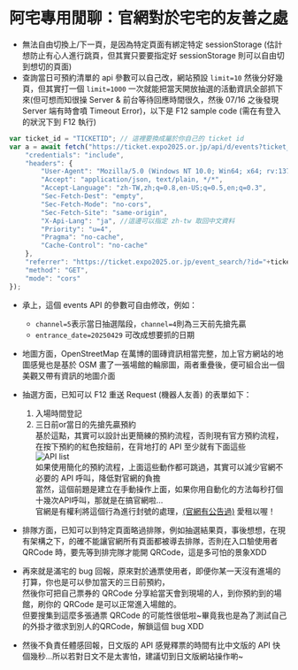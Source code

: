 # 阿宅專用閒聊：官網對於宅宅的友善之處

- 無法自由切換上/下一頁，是因為特定頁面有綁定特定 sessionStorage (估計想防止有心人進行跳頁，但其實只要要指定好 sessionStorage 則可以自由切到想切的頁面)
- 查詢當日可預約清單的 api 參數可以自己改，網站預設 ```limit=10``` 然後分好幾頁，但其實打一個 ```limit=1000``` 一次就能把當天開放抽選的活動資訊全部抓下來(但可想而知很操 Server & 前台等待回應時間很久，然後 07/16 之後發現 Server 端有時會噴 Timeout Error)，以下是 F12 sample code (需在有登入的狀況下到 F12 執行)

```javascript
var ticket_id = "TICKETID"; // 這裡要換成屬於你自己的 ticket id
var a = await fetch("https://ticket.expo2025.or.jp/api/d/events?ticket_ids%5B%5D="+ticket_id+"&event_name=&entrance_date=20250429&count=1&limit=1000&event_type=0&next_token=&channel=5", {
    "credentials": "include",
    "headers": {
        "User-Agent": "Mozilla/5.0 (Windows NT 10.0; Win64; x64; rv:137.0) Gecko/20100101 Firefox/137.0",
        "Accept": "application/json, text/plain, */*",
        "Accept-Language": "zh-TW,zh;q=0.8,en-US;q=0.5,en;q=0.3",
        "Sec-Fetch-Dest": "empty",
        "Sec-Fetch-Mode": "no-cors",
        "Sec-Fetch-Site": "same-origin",
        "X-Api-Lang": "ja", //這邊可以指定 zh-tw 取回中文資料
        "Priority": "u=4",
        "Pragma": "no-cache",
        "Cache-Control": "no-cache"
    },
    "referrer": "https://ticket.expo2025.or.jp/event_search/?id="+ticket_id+"&keyword=%E3%81%AE&screen_id=108&entrance_date=20250422&lottery=5&event_type=0&reserve_id=",
    "method": "GET",
    "mode": "cors"
});
```

- 承上，這個 events API 的參數可自由修改，例如：
    - ```channel=5```表示當日抽選階段，```channel=4```則為三天前先搶先贏
    - ```entrance_date=20250429``` 可改成想要抓的日期 

- 地圖方面，OpenStreetMap 在萬博的圖磚資訊相當完整，加上官方網站的地圖感覺也是基於 OSM 畫了一張場館的輪廓圖，兩者重疊後，便可組合出一個美觀又帶有資訊的地圖介面

- 抽選方面，已知可以 F12 重送 Request (機器人友善) 的表單如下：
    1. 入場時間登記
    1. 三日前or當日的先搶先贏預約   
       基於這點，其實可以設計出更簡練的預約流程，否則現有官方預約流程，在按下預約的紅色按鈕前，在背地打的 API 至少就有下面這些   
       ![API list](https://i.imgur.com/zmpuck3.png)   
       如果使用簡化的預約流程，上面這些動作都可跳過，其實可以減少官網不必要的 API 呼叫，降低對官網的負擔   
       當然，這個前題是建立在手動操作上面，如果你用自動化的方法每秒打個十幾次API呼叫，那就是在搞官網啦…   
       官網是有權利將這個行為進行封號的處理，[(官網有公告過)](https://www.expo2025.or.jp.t.att.hp.transer.com/news/news-20250828-02/) 愛租以喔！   

- 排隊方面，已知可以到特定頁面略過排隊，例如抽選結果頁，事後想想，在現有架構之下，的確不能讓官網所有頁面都被導去排隊，否則在入口驗使用者 QRCode 時，要先等到排完隊才能開 QRCode，這是多可怕的景象XDD

- 再來就是滿宅的 bug 回報，原來對於通票使用者，即便你某一天沒有進場的打算，你也是可以參加當天的三日前預約，   
  然後你可把自己票券的 QRCode 分享給當天會到現場的人，到你預約到的場館，刷你的 QRCode 是可以正常進入場館的。   
  但要搜集到這麼多張通票 QRCode 的可能性很低啦~畢竟我也是為了測試自己的外掛才徵求到別人的QRCode，解鎖這個 bug XDD

- 然後不負責任體感回報，日文版的 API 感覺釋票的時間有比中文版的 API 快個幾秒…所以若對日文不是太害怕，建議切到日文版網站操作喲~
